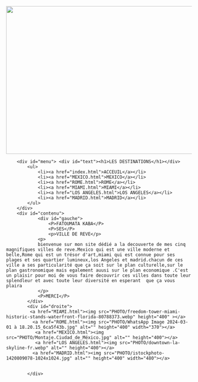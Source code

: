 <html lang="en">
<head>
    <meta charset="UTF-8">
    <meta name="viewport" content="width=, initial-scale=1.0">
    <title>Document</title>
    <link rel="stylesheet" href="index.css">
</head>
<body>
    <div class="principal">
        <div class="entete">
            <img src="c:\Users\HP\Desktop\projet html\PHOTO\voyage.jpg" alt="" height="400" width="1500">    
        </div>
        
        <div id="menu"> <div id="text"><h1>LES DESTINATIONS</h1></div>
            <ul>
                <li><a href="index.html">ACCEUIL</a></li>
                <li><a href="MEXICO.html">MEXICO</a></li>
                <li><a href="ROME.html">ROME</a></li>
                <li><a href="MIAMI.html">MIAMI</a></li>
                <li><a href="LOS ANGELES.html">LOS ANGELES</a></li>
                <li><a href="MADRID.html">MADRID</a></li>
            </ul>
        </div>
        <div id="contenu">
                <div id="gauche">
                    <P>FATOUMATA KABA</P>
                    <P>SES</P>
                    <p>VILLE DE REVE</p> 
                <p>   
                bienvenue sur mon site dédié a la decouverte de mes cinq magnifiques villes de reve.Mexico qui est une ville moderne et belle,Rome qui est un trésor d'art,miami qui est connue pour ses plages et ses quartier lumineux,los Angeles et madrid.chacun de ces ville a ses particularité que ça soit sur le plan culturelle,sur le plan gastronomique mais egalement auusi sur le plan economique .C'est un plaisir pour moi de vous faire decouvrir ces villes dans toute leur splendleur et avec toute leur diversité en esperant  que ça vous plaira
                </p>
                <P>MERCI</P>
            </div>
            <div id="droite">
             <a href="MIAMI.html"><img src="PHOTO/freedom-tower-miami-historic-stands-waterfront-florida-80788373.webp" height="400" ></a>
              <a href="ROME.html"><img src="PHOTO/WhatsApp Image 2024-03-01 à 18.20.15_6ca5f43b.jpg" alt="" height="400" width="370"></a>
               <a href="MEXICO.html"><img src="PHOTO/Montaje.Ciudad_de_México.jpg" alt="" height="400"></a>
               <a href="LOS ANGELES.html"><img src="PHOTO/downtown-la-skyline-fr.webp" alt="" height="400"></a>
              <a href="MADRID.html"><img src="PHOTO/istockphoto-1420809078-1024x1024.jpg" alt="" height="400" width="480"></a>
                
 
            </div>

</body>
</html>


